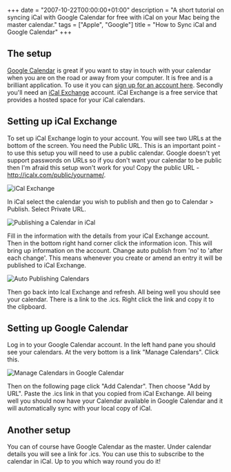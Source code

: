 +++
date = "2007-10-22T00:00:00+01:00"
description = "A short tutorial on syncing iCal with Google Calendar for free with iCal on your Mac being the master calendar."
tags = ["Apple", "Google"]
title = "How to Sync iCal and Google Calendar"
+++

## The setup

[Google Calendar][1] is great if you want to stay in touch with your calendar
when you are on the road or away from your computer. It is free and is a
brilliant application. To use it you can [sign up for an account here][2].
Secondly you'll need an [iCal Exchange][3] account. iCal Exchange is a free
service that provides a hosted space for your iCal calendars.

## Setting up iCal Exchange

To set up iCal Exchange login to your account. You will see two URLs at the
bottom of the screen. You need the Public URL. This is an important point - to
use this setup you will need to use a public calendar. Google doesn't yet
support passwords on URLs so if you don't want your calendar to be public then
I'm afraid this setup won't work for you! Copy the public URL -
http://icalx.com/public/yourname/.

![iCal Exchange][4]

In iCal select the calendar you wish to publish and then go to Calendar >
Publish. Select Private URL.

![Publishing a Calendar in iCal][5]

Fill in the information with the details from your iCal Exchange account. Then
in the bottom right hand corner click the information icon. This will bring up
information on the account. Change auto publish from 'no' to 'after each
change'. This means whenever you create or amend an entry it will be published
to iCal Exchange.

![Auto Publishing Calendars][6]

Then go back into Ical Exchange and refresh. All being well you should see your
calendar. There is a link to the .ics. Right click the link and copy it to the
clipboard.

## Setting up Google Calendar

Log in to your Google Calendar account. In the left hand pane you should see
your calendars. At the very bottom is a link "Manage Calendars". Click this.

![Manage Calendars in Google Calendar][7]

Then on the following page click "Add Calendar". Then choose "Add by URL". Paste
the .ics link in that you copied from iCal Exchange. All being well you should
now have your Calendar available in Google Calendar and it will automatically
sync with your local copy of iCal.

## Another setup

You can of course have Google Calendar as the master. Under calendar details you
will see a link for .ics. You can use this to subscribe to the calendar in iCal.
Up to you which way round you do it!

[1]: http://www.google.com/calendar
[2]: https://www.google.com/accounts/NewAccount
[3]: http://www.icalx.com/
[4]: /images/articles/icalx.webp
[5]: /images/articles/ical_publish.webp
[6]: /images/articles/auto_publish.webp
[7]: /images/articles/manage_calendars.webp
